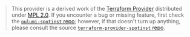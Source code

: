 > This provider is a derived work of the [Terraform Provider](https://github.com/spotinst/terraform-provider-spotinst)
> distributed under [MPL 2.0](https://www.mozilla.org/en-US/MPL/2.0/). If you encounter a bug or missing feature,
> first check the [`pulumi-spotinst` repo](https://github.com/pulumi/pulumi-spotinst/issues); however, if that doesn't turn up anything,
> please consult the source [`terraform-provider-spotinst` repo](https://github.com/spotinst/terraform-provider-spotinst/issues).
